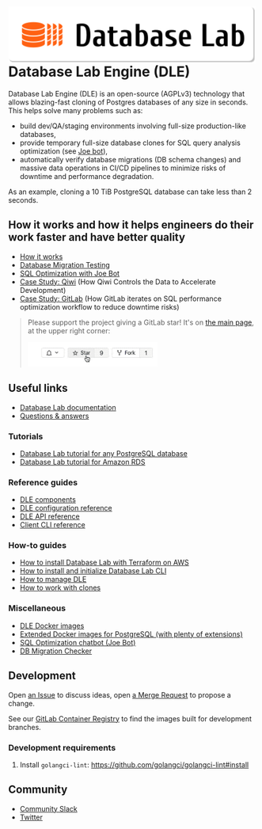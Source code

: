 <p><img width="500" src="./assets/dle_button.svg" border="0" align="left" /></p>

# Database Lab Engine (DLE)

Database Lab Engine (DLE) is an open-source (AGPLv3) technology that allows blazing-fast cloning of Postgres databases of any size in seconds. This helps solve many problems such as:
- build dev/QA/staging environments involving full-size production-like databases,
- provide temporary full-size database clones for SQL query analysis optimization (see [Joe bot](https://gitlab.com/postgres-ai/joe)),
- automatically verify database migrations (DB schema changes) and massive data operations in CI/CD pipelines to minimize risks of downtime and performance degradation.

As an example, cloning a 10 TiB PostgreSQL database can take less than 2 seconds.

## How it works and how it helps engineers do their work faster and have better quality
- [How it works](https://postgres.agi/products/how-it-works)
- [Database Migration Testing](https://postgres.ai/products/database-migration-testing)
- [SQL Optimization with Joe Bot](https://postgres.ai/products/joe)
- [Case Study: Qiwi](https://postgres.ai/resources/case-studies/qiwi) (How Qiwi Controls the Data to Accelerate Development)
- [Case Study: GitLab](https://postgres.ai/resources/case-studies/gitlab) (How GitLab iterates on SQL performance optimization workflow to reduce downtime risks)

> Please support the project giving a GitLab star! It's on [the main page](https://gitlab.com/postgres-ai/database-lab), at the upper right corner:
>
> ![Add a star](./assets/star.gif)

## Useful links
- [Database Lab documentation](https://postgres.ai/docs)
- [Questions & answers](https://postgres.ai/docs/questions-and-answers)
### Tutorials
- [Database Lab tutorial for any PostgreSQL database](https://postgres.ai/docs/tutorials/database-lab-tutorial)
- [Database Lab tutorial for Amazon RDS](https://postgres.ai/docs/tutorials/database-lab-tutorial-amazon-rds)
### Reference guides
- [DLE components](https://postgres.ai/docs/reference-guides/database-lab-engine-components)
- [DLE configuration reference](https://postgres.ai/docs/database-lab/config-reference)
- [DLE API reference](https://postgres.ai/swagger-ui/dblab/)
- [Client CLI reference](https://postgres.ai/docs/database-lab/cli-reference)
### How-to guides
- [How to install Database Lab with Terraform on AWS](https://postgres.ai/docs/how-to-guides/administration/install-database-lab-with-terraform)
- [How to install and initialize Database Lab CLI](https://postgres.ai/docs/guides/cli/cli-install-init)
- [How to manage DLE](https://postgres.ai/docs/how-to-guides/administration)
- [How to work with clones](https://postgres.ai/docs/how-to-guides/cloning) 
### Miscellaneous
- [DLE Docker images](https://hub.docker.com/r/postgresai/dblab-server)
- [Extended Docker images for PostgreSQL (with plenty of extensions)](https://hub.docker.com/r/postgresai/extended-postgres)
- [SQL Optimization chatbot (Joe Bot)](https://postgres.ai/docs/joe-bot)
- [DB Migration Checker](https://postgres.ai/docs/db-migration-checker)

## Development
Open [an Issue](https://gitlab.com/postgres-ai/database-lab/-/issues) to discuss ideas, open [a Merge Request](https://gitlab.com/postgres-ai/database-lab/-/merge_requests) to propose a change.

See our [GitLab Container Registry](https://gitlab.com/postgres-ai/database-lab/container_registry) to find the images built for development branches.
<!-- TODO: SDK docs -->
<!-- TODO: Contribution guideline -->

### Development requirements
1. Install `golangci-lint`: https://github.com/golangci/golangci-lint#install

## Community
- [Community Slack](https://slack.postgres.ai)
- [Twitter](https://twitter.com/Database_Lab)
